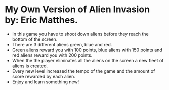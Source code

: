 # My Own Version of Alien Invasion by: Eric Matthes.

-   In this game you have to shoot down aliens before they reach the bottom of the screen.
-   There are 3 different aliens green, blue and red.
-   Green aliens reward you with 100 points, blue aliens with 150 points and red aliens reward you with 200 points.
-   When the the player eliminates all the aliens on the screen a new fleet of aliens is created.
-   Every new level increased the tempo of the game and the amount of score rewarded by each alien.
-   Enjoy and learn something new!
